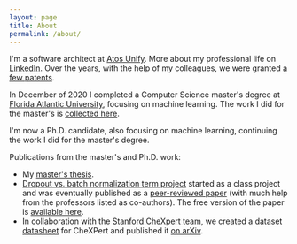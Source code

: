 ```yaml
---
layout: page
title: About
permalink: /about/
---
```


I'm a software architect at [Atos Unify](https://unify.com/en/). More about my professional life on
[LinkedIn](https://www.linkedin.com/in/christiangarbin/). Over the years, with the help of my colleagues, we were granted
[a few patents](https://scholar.google.com/citations?user=q1ZmDvYAAAAJ&hl=en).

In December of 2020 I completed a Computer Science master's degree at [Florida Atlantic University](https://www.fau.edu/),
focusing on machine learning. The work I did for the master's is [collected here](https://github.com/fau-masters-collected-works-cgarbin).

I'm now a Ph.D. candidate, also focusing on machine learning, continuing the work I did for the master's degree.

Publications from the master's and Ph.D. work:

- My [master's thesis](https://fau.digital.flvc.org/islandora/object/fau%3A64688).
- [Dropout vs. batch normalization term project](https://github.com/fau-masters-collected-works-cgarbin/cap6619-deep-learning-term-project)
started as a class project and was eventually published as a [peer-reviewed paper](https://link.springer.com/article/10.1007/s11042-019-08453-9)
(with much help from the professors listed as co-authors). The free version of the paper is [available here](https://drive.google.com/file/d/1PyRUgSXqpl_OvJkWrR4HCWLDaEexzWd9/view).
- In collaboration with the [Stanford CheXpert team](https://stanfordmlgroup.github.io/competitions/chexpert/), we created a [dataset datasheet](https://arxiv.org/abs/1803.09010) for CheXPert and published it [on arXiv](https://arxiv.org/abs/2105.03020).
